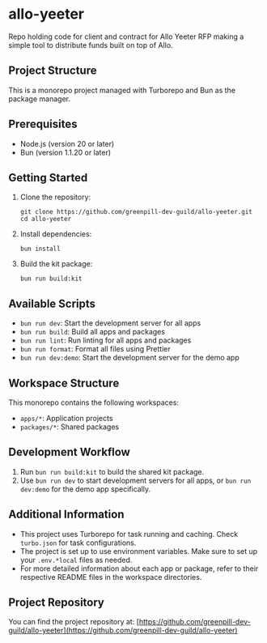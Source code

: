 # allo-yeeter
Repo holding code for client and contract for Allo Yeeter RFP making a simple tool to distribute funds built on top of Allo.

## Project Structure
This is a monorepo project managed with Turborepo and Bun as the package manager.

## Prerequisites

- Node.js (version 20 or later)
- Bun (version 1.1.20 or later)

## Getting Started

1. Clone the repository:
   ```
   git clone https://github.com/greenpill-dev-guild/allo-yeeter.git
   cd allo-yeeter
   ```

2. Install dependencies:
   ```
   bun install
   ```

3. Build the kit package:
   ```
   bun run build:kit
   ```

## Available Scripts

- `bun run dev`: Start the development server for all apps
- `bun run build`: Build all apps and packages
- `bun run lint`: Run linting for all apps and packages
- `bun run format`: Format all files using Prettier
- `bun run dev:demo`: Start the development server for the demo app

## Workspace Structure

This monorepo contains the following workspaces:
- `apps/*`: Application projects
- `packages/*`: Shared packages

## Development Workflow

1. Run `bun run build:kit` to build the shared kit package.
2. Use `bun run dev` to start development servers for all apps, or `bun run dev:demo` for the demo app specifically.

## Additional Information

- This project uses Turborepo for task running and caching. Check `turbo.json` for task configurations.
- The project is set up to use environment variables. Make sure to set up your `.env.*local` files as needed.
- For more detailed information about each app or package, refer to their respective README files in the workspace directories.

## Project Repository

You can find the project repository at: [https://github.com/greenpill-dev-guild/allo-yeeter](https://github.com/greenpill-dev-guild/allo-yeeter)
